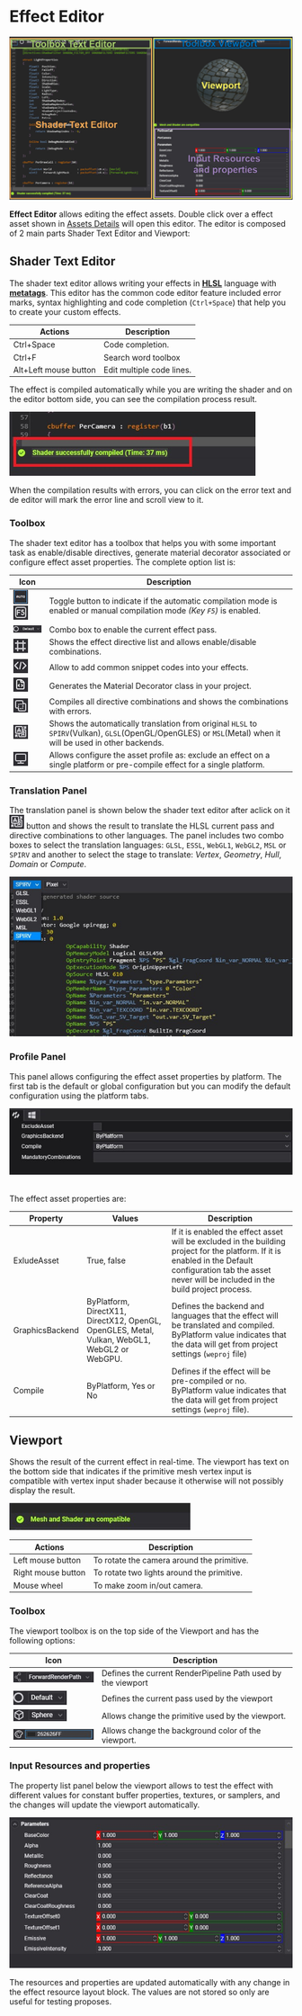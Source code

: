 # Effect Editor

![Material Editor Interface](images/EffectEditor.jpg)

**Effect Editor** allows editing the effect assets. Double click over a effect asset shown in [Assets Details](../../evergine_studio/interface.md) will open this editor. The editor is composed of 2 main parts Shader Text Editor and Viewport:

## **Shader Text Editor**

The shader text editor allows writing your effects in [**HLSL**](https://docs.microsoft.com/en-us/windows/win32/direct3dhlsl/dx-graphics-hlsl-pguide) language with [**metatags**](effect_metatags.md). This editor has the common code editor feature included error marks, syntax highlighting and code completion (`Ctrl+Space`) that help you to create your custom effects. 

| Actions | Description |
|---------| ----------- |
| Ctrl+Space | Code completion. |
| Ctrl+F | Search word toolbox |
| Alt+Left mouse button | Edit multiple code lines. |

The effect is compiled automatically while you are writing the shader and on the editor bottom side, you can see the compilation process result.

![Compilation result](images/compilationResult.jpg)

When the compilation results with errors, you can click on the error text and de editor will mark the error line and scroll view to it.

### **Toolbox**
The shader text editor has a toolbox that helps you with some important task as enable/disable directives, generate material decorator associated or configure effect asset properties. The complete option list is:

| Icon  | Description |
| ----- | ----------- |
|![Compilation](images/CompilationIcon.jpg)![Compilation](images/Compilation2Icon.jpg) | Toggle button to indicate if the automatic compilation mode is enabled or manual compilation mode _(Key `F5`)_ is enabled. |
|![Pass](images/PassIcon.jpg) | Combo box to enable the current effect pass. |
|![Directives](images/DirectivesIcon.jpg) | Shows the effect directive list and allows enable/disable combinations. |
|![Snippets](images/SnippetsIcon.jpg) | Allow to add common snippet codes into your effects. |
|![Material Decorator](images/MaterialDecoratorIcon.jpg) | Generates the Material Decorator class in your project. |
|![All Combinations](images/CombinationsIcon.jpg) | Compiles all directive combinations and shows the combinations with errors. |
|![Translate](images/TranslationIcon.jpg) | Shows the automatically translation from original `HLSL` to `SPIRV`(Vulkan), `GLSL`(OpenGL/OpenGLES) or `MSL`(Metal) when it will be used in other backends. |
|![Profile](images/ProfileIcon.jpg) | Allows configure the asset profile as: exclude an effect on a single platform or pre-compile effect for a single platform. |

### Translation Panel
The translation panel is shown below the shader text editor after aclick on it![Translate](images/TranslationIcon.jpg) button and shows the result to translate the HLSL current pass and directive combinations to other languages. The panel includes two combo boxes to select the translation languages: `GLSL`, `ESSL`, `WebGL1`, `WebGL2`, `MSL` or `SPIRV` and another to select the stage to translate: _Vertex_, _Geometry_, _Hull_, _Domain_ or _Compute_.

![Translation Panel](images/translationPanel.jpg)

### Profile Panel
This panel allows configuring the effect asset properties by platform. The first tab is the default or global configuration but you can modify the default configuration using the platform tabs. 

![Profile Panel](images/profielPanel.jpg)

<br>
The effect asset properties are:

| Property | Values | Description |
| -------- | ------ | ----------- |
| ExludeAsset | True, false | If it is enabled the effect asset will be excluded in the building project for the platform. If it is enabled in the Default configuration tab the asset never will be included in the build project process. |
| GraphicsBackend | ByPlatform, DirectX11, DirectX12, OpenGL, OpenGLES, Metal, Vulkan, WebGL1, WebGL2 or WebGPU. | Defines the backend and languages that the effect will be translated and compiled. ByPlatform value indicates that the data will get from project settings (`weproj` file)|
| Compile | ByPlatform, Yes or No | Defines if the effect will be pre-compiled or no. ByPlatform value indicates that the data will get from project settings (`weproj` file). |

## **Viewport**
Shows the result of the current effect in real-time. The viewport has text on the bottom side that indicates if the primitive mesh vertex input is compatible with vertex input shader because it otherwise will not possibly display the result.

![Viewport compatibility text](images/MeshAndShaderCompatibility.jpg)

| Actions | Description |
|---------| ----------- |
| Left mouse button | To rotate the camera around the primitive. |
| Right mouse button | To rotate two lights around the primitive. |
| Mouse wheel | To make zoom in/out camera. |

### **Toolbox**

The viewport toolbox is on the top side of the Viewport and has the following options:

| Icon  | Description |
| ----- | ----------- |
| ![Render Path](images/RenderPathIcon.jpg) | Defines the current RenderPipeline Path used by the viewport |
| ![Pass](images/PassIcon.jpg) | Defines the current pass used by the viewport |
| ![Primitive](images/PrimitiveIcon.jpg) | Allows change the primitive used by the viewport. |
| ![Background](images/backgroundIcon.jpg) | Allows change the background color of the viewport. |

### **Input Resources and properties**

The property list panel below the viewport allows to test the effect with different values for constant buffer properties, textures, or samplers, and the changes will update the viewport automatically.

![Viewport properties](images/ShaderResources.jpg)

The resources and properties are updated automatically with any change in the effect resource layout block. The values are not stored so only are useful for testing proposes.
